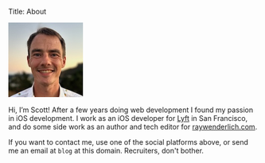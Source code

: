 Title: About

<img src="/images/me.jpg" id="me">

Hi, I’m Scott! After a few years doing web development I found my passion in iOS development. I work as an iOS developer for [Lyft](http://lyft.com) in San Francisco, and do some side work as an author and tech editor for [raywenderlich.com](http://raywenderlich.com).

If you want to contact me, use one of the social platforms above, or send me an email at `blog` at this domain. Recruiters, don't bother.
